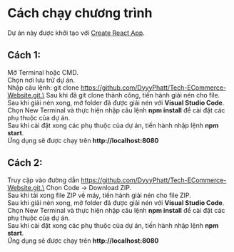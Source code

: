 # Cách chạy chương trình

Dự án này được khởi tạo với [Create React App](https://github.com/facebook/create-react-app).

## Cách 1:

Mở Terminal hoặc CMD.\
Chọn nơi lưu trữ dự án.\
Nhập câu lệnh: git clone https://github.com/DyyyPhatt/Tech-ECommerce-Website.git.\
Sau khi đã git clone thành công, tiến hành giải nén cho file.\
Sau khi giải nén xong, mở folder đã được giải nén với **Visual Studio Code**.\
Chọn New Terminal và thực hiện nhập câu lệnh **npm install** để cài đặt các phụ thuộc của dự án.\
Sau khi cài đặt xong các phụ thuộc của dự án, tiến hành nhập lệnh **npm start**.\
Ứng dụng sẽ được chạy trên **http://localhost:8080**

## Cách 2:

Truy cập vào đường dẫn https://github.com/DyyyPhatt/Tech-ECommerce-Website.git.\
Chọn Code -> Download ZIP.\
Sau khi tải xong file ZIP về máy, tiến hành giải nén cho file ZIP.\
Sau khi giải nén xong, mở folder đã được giải nén với **Visual Studio Code**.\
Chọn New Terminal và thực hiện nhập câu lệnh **npm install** để cài đặt các phụ thuộc của dự án.\
Sau khi cài đặt xong các phụ thuộc của dự án, tiến hành nhập lệnh **npm start**.\
Ứng dụng sẽ được chạy trên **http://localhost:8080**
